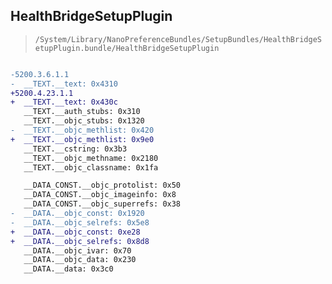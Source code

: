 ## HealthBridgeSetupPlugin

> `/System/Library/NanoPreferenceBundles/SetupBundles/HealthBridgeSetupPlugin.bundle/HealthBridgeSetupPlugin`

```diff

-5200.3.6.1.1
-  __TEXT.__text: 0x4310
+5200.4.23.1.1
+  __TEXT.__text: 0x430c
   __TEXT.__auth_stubs: 0x310
   __TEXT.__objc_stubs: 0x1320
-  __TEXT.__objc_methlist: 0x420
+  __TEXT.__objc_methlist: 0x9e0
   __TEXT.__cstring: 0x3b3
   __TEXT.__objc_methname: 0x2180
   __TEXT.__objc_classname: 0x1fa

   __DATA_CONST.__objc_protolist: 0x50
   __DATA_CONST.__objc_imageinfo: 0x8
   __DATA_CONST.__objc_superrefs: 0x38
-  __DATA.__objc_const: 0x1920
-  __DATA.__objc_selrefs: 0x5e8
+  __DATA.__objc_const: 0xe28
+  __DATA.__objc_selrefs: 0x8d8
   __DATA.__objc_ivar: 0x70
   __DATA.__objc_data: 0x230
   __DATA.__data: 0x3c0

```
